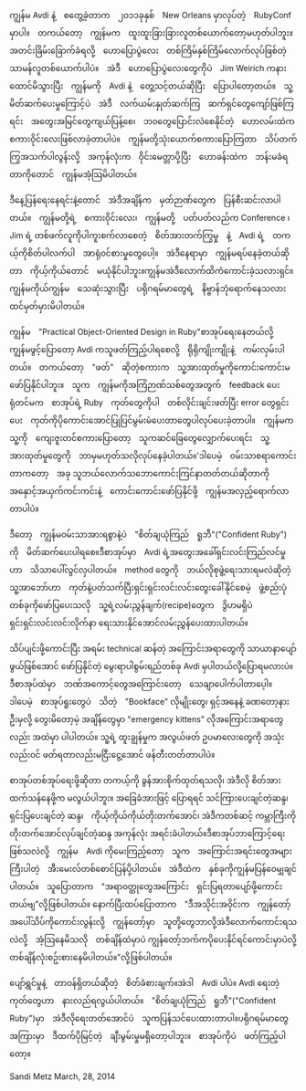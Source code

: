    ကျွန်မ Avdi နဲ့　စတွေ့ခဲ့တာက　၂၀၁၁ခုနှစ်　New Orleans မှာလုပ်တဲ့　RubyConf မှာပါ။　တကယ်တော့　ကျွန်မက　ထူးထူးခြားခြားလူတစ်ယောက်တော့မဟုတ်ပါဘူး။　အတင်းခြိမ်းခြောက်ခံရလို့　ဟောပြောပွဲလေး　တစ်ကြိမ်နှစ်ကြိမ်လောက်လုပ်ဖြစ်တဲ့　သာမန်လူတစ်ယောက်ပါပဲ။　အဲဒီ　ဟောပြောပွဲလေးတွေကိုပဲ　Jim Weirich ကနားထောင်မိသွားပြီး　ကျွန်မကို　Avdi နဲ့　တွေ့သင့်တယ်ဆိုပြီး　ပြောပါတော့တယ်။　သူ့　မိတ်ဆက်ပေးမှုကြောင့်ပဲ　အဲဒီ　လက်ယမ်းနှုတ်ဆက်ကြ　ဆက်ရှင်တွေကျော်ဖြစ်ကြရင်း　အတွေးအမြင်တွေကျယ်ပြန့်စေ၊　ဘ၀တွေပြောင်းလဲစေနိုင်တဲ့　ဟောလမ်းထဲက　စကားဝိုင်းလေးဖြစ်လာခဲ့တာပါပဲ။　ကျွန်မတို့သုံးယောက်စကားပြောကြတာ　သိပ်တက်ကြွအသက်ပါလွန်းလို့　အကုန်လုံးက　ဝိုင်းမေတ္တာပို့ပြီး　ဟောခန်းထဲက　ဘန်းမခံရတာကိုတောင်　ကျွန်မအံ့သြမိပါတယ်။

ဒီနေ့ပြန်ရေးနေရင်းနဲ့တောင်　အဲဒီအချိန်က　မှတ်ဉာဏ်တွေက　ပြန်စီးဆင်းလာပါတယ်။　ကျွန်မတို့ရဲ့　စကား၀ိုင်းလေး၊　ကျွန်မတို့　ပတ်ပတ်လည်က Conference ၊　Jim ရဲ့ တစ်ဖက်လူကိုပါကူးစက်လာစေတဲ့　စိတ်အားတက်ကြွမှု　နဲ့　Avdi ရဲ့　တကယ့်ကိုစိတ်ပါလက်ပါ　အာရုံ၀င်စားမှုတွေပေါ့။　အဲဒီနေရာမှာ　ကျွန်မရပ်နေခဲ့တယ်ဆိုတာ　ကိုယ့်ကိုယ်တောင်　မယုံနိုင်ပါဘူး။ကျွန်မအဲဒီလောက်ထိကံကောင်းခဲ့သလားရှင်။　ကျွန်မကိုယ်ကျွန်မ　သေဆုံးသွားပြီး　ပရိုဂရမ်မာတွေရဲ့　နိဗ္ဗာန်ဘုံရောက်နေသလားထင်မှတ်မှားမိပါတယ်။　

ကျွန်မ　"Practical Object-Oriented Design in
Ruby"စာအုပ်ရေးနေတယ်လို့　ကျွန်မဖွင့်ပြောတော့ Avdi ကသူဖတ်ကြည့်ပါရစေလို့　ရိုရိုကျိုးကျိုးနဲ့　ကမ်းလှမ်းပါတယ်။　တကယ်တော့　"ဖတ်"　ဆိုတဲ့စကားက　သူ့အားထုတ်မှုကိုကောင်းကောင်းမဖော်ပြနိုင်ပါဘူး။　သူက　ကျွန်မကိုအကြံဉာဏ်သစ်တွေအတွက်　feedback ပေးရုံတင်မက　စာအုပ်ရဲ့ Ruby　ကုတ်တွေကိုပါ　တစ်လိုင်းချင်းဖတ်ပြီး error တွေရှင်းပေး　ကုတ်ကိုပိုကောင်းအောင်ပြုပြင်မွမ်းမံပေးတာတွေပါလုပ်ပေးခဲ့တာပါ။　ကျွန်မကသူ့ကို　ကျေးဇူးတင်စကားပြောတော့　သူကဆင်ခြေတွေလျှောက်ပေးရင်း　သူ့အားထုတ်မှုတွေကို　ဘာမှမဟုတ်သလိုလုပ်နေခဲ့ပါတယ်။'ဒါပေမဲ့　၀မ်းသာစရာကောင်းတာကတော့　အခု သူဘယ်လောက်သဘောကောင်းကြင်နာတတ်တယ်ဆိုတာကို　အနှောင့်အယှက်ကင်းကင်းနဲ့　ကောင်းကောင်းဖော်ပြနိုင်ဖို့　ကျွန်မအလှည့်ရောက်လာတာပါပဲ။　　

ဒီတော့　ကျွန်မ၀မ်းသာအားရစွာနဲ့ပဲ　"စိတ်ချယုံကြည်　ရူဘီ"("Confident Ruby")　ကို　မိတ်ဆက်ပေးပါရစေ။ဒီစာအုပ်မှာ　Avdi ရဲ့အတွေးအခေါ်ရှင်းလင်းကြည်လင်မှုဟာ　သိသာပေါ်လွင်လှပါတယ်။　method တွေကို　ဘယ်လိုစုဖွဲ့ရေးသားရမလဲဆိုတဲ့　သူ့အာဘော်ဟာ　ကုတ်နဲ့ပတ်သက်ပြီးရှင်းရှင်းလင်းလင်းတွေးခေါ်နိုင်စေမဲ့　ဖွဲ့စည်းပုံတစ်ခုကိုဖော်ပြပေးသလို　သူ့ရဲ့လမ်းညွှန်ချက်(recipe)တွေက　ဒွိဟမရှိပဲ ရှင်းရှင်းလင်းလင်းလိုက်နာ ရေးသားနိုင်အောင်လမ်းညွှန်ပေးထားပါတယ်။

သိပ်ပျင်းဖို့ကောင်းပြီး အရမ်း technical ဆန်တဲ့ အကြောင်းအရာတွေကို သာယာနာပျော်ဖွယ်ဖြစ်အောင် ဖော်ပြနိုင်တဲ့ မွေးရာပါစွမ်းရည်တစ်ခု Avdi မှပါတယ်လို့ပြောရမလားပဲ။ဒီစာအုပ်ထဲမှာ　ဘဏ်အကောင့်တွေအကြောင်းတော့　သေချာပေါက်ပါတာပေ့ါ။　ဒါပေမဲ့　စာအုပ်ရူးတွေပဲ　သိတဲ့　"Bookface" လိုမျိုးတွေ၊ ရှင့်အနေနဲ့ ခဏတော့နားဦးမှလို့ တွေးမိတော့မဲ့ အချိန်တွေမှာ "emergency kittens" လိုအကြောင်းအရာတွေလည်း အထဲမှာ ပါပါတယ်။ သူ့ရဲ့ ထူးချွန်မှုက အလွယ်ဖတ် ဥပမာလေးတွေကို အသုံးလည်း၀င် ဖတ်ရတာလည်းမငြီးငွေ့အောင် ဖန်တီးတတ်တာပါပဲ။　

စာအုပ်တစ်အုပ်ရေးဖို့ဆိုတာ တကယ့်ကို ခွန်အားစိုက်ထုတ်ရသလို၊ အဲဒီလို စိတ်အားထက်သန်နေဖို့က မလွယ်ပါဘူး။ အခြေခံအားဖြင့် ပြောရရင် သင်ကြားပေးချင်တဲ့ဆန္ဒ၊ ရှင်းပြပေးချင်တဲ့ ဆန္ဒ၊　ကိုယ့်ကိုယ်ကိုယ်တိုးတက်အောင်၊ အဲဒီကတစ်ဆင့် ကမ္ဘာကြီးကို တိုးတက်အောင်လုပ်ချင်တဲ့ဆန္ဒ အကုန်လုံး အရင်းခံပါတယ်။ဒီစာအုပ်ဘာကြောင့်ရေးဖြစ်သလဲလို့　ကျွန်မ　Avdi ကိုမေးကြည့်တော့　သူက　အကြောင်းအရင်းတွေအများကြီးပါတဲ့　အီးမေးလ်တစ်စောင်ပြန်ပို့ပါတယ်။　အဲဒီထဲက　နှစ်ခုကိုကျွန်မပြန်၀ေမျှချင်ပါတယ်။　သူပြောတာက　"အရာ၀တ္ထုတွေအကြောင်း　ရှင်းပြရတာပျော်ဖို့ကောင်းတယ်ဗျ"လို့ဖြစ်ပါတယ်။ နောက်ပြီးထပ်ပြောတာက　"ဒီအသိုင်းအ၀ိုင်းက　ကျွန်တော့်အပေါ်သိပ်ကိုကောင်းလွန်းလို့　ကျွန်တော့်မှာ　သူတို့တွေဘာလို့အဲဒီလောက်ကောင်းရသလဲလို့　အံ့သြနေမိသလို　တစ်ချိန်ထဲမှာပဲ ကျွန်တော့်ဘက်ကပိုပေးနိုင်ရင်ကောင်းမှာပဲလို့　တစ်ချိန်လုံးစဥ်းစားနေမိပါတယ်။"လို့ဖြစ်ပါတယ်။

ပျော်ရွှင်မှုနဲ့　တာ၀န်ရှိတယ်ဆိုတဲ့　စိတ်ခံစားချက်။အဲဒါ　Avdi ပါပဲ။ Avdi ရေးတဲ့ကုတ်တွေဟာ　နားလည်ရလွယ်ပါတယ်။　"စိတ်ချယုံကြည်　ရူဘီ"("Confident Ruby")မှာ　အဲဒီလိုရေးတတ်အောင်ပဲ　သူကပြန်သင်ပေးထားတာပါ။ပရိုဂရမ်မာတွေအကြားမှာ　ဒီထက်ပိုမြင့်တဲ့　ချီးမွမ်းမှုမရှိတော့ပါဘူး။　စာအုပ်ကိုပဲ　ဖတ်ကြည့်ပါတော့။

Sandi Metz
March, 28, 2014

